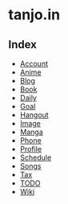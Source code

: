 tanjo.in
========

Index
------
- [Account](account.html)
- [Anime](anime.html)
- [Blog](http://tanjoin.hatenablog.com/)
- [Book](book.html)
- [Daily](daily.html)
- [Goal](goal.html)
- [Hangout](hangout.html)
- [Image](image.html)
- [Manga](manga.html)
- [Phone](phone.html)
- [Profile](profile.html)
- [Schedule](schedule.html)
- [Songs](songs.html)
- [Tax](tax.html)
- [TODO](https://twitter.com/makietan/timelines/412891665209106432)
- [Wiki](http://seesaawiki.jp/tanjoin/)
